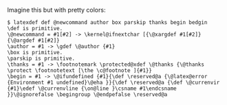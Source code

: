 Imagine this but with pretty colors:

    $ latexdef def @newcommand author box parskip thanks begin bedgin
    \def is primitive.
    \@newcommand = #1[#2] -> \kernel@ifnextchar [{\@xargdef #1[#2]}{\@argdef #1[#2]}
    \author = #1 -> \gdef \@author {#1}
    \box is primitive.
    \parskip is primitive.
    \thanks = #1 -> \footnotemark \protected@xdef \@thanks {\@thanks \protect \footnotetext [\the \c@footnote ]{#1}}
    \begin = #1 -> \@ifundefined {#1}{\def \reserved@a {\@latex@error {Environment #1 undefined}\@eha }}{\def \reserved@a {\def \@currenvir {#1}\edef \@currenvline {\on@line }\csname #1\endcsname }}\@ignorefalse \begingroup \@endpefalse \reserved@a
